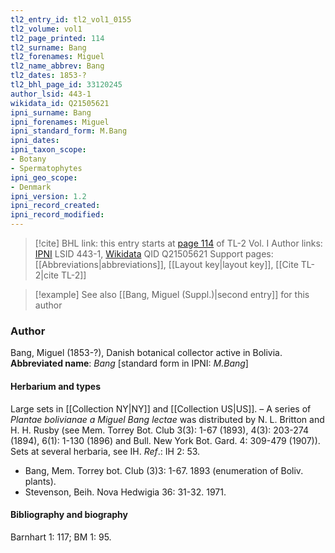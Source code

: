 ```yaml
---
tl2_entry_id: tl2_vol1_0155
tl2_volume: vol1
tl2_page_printed: 114
tl2_surname: Bang
tl2_forenames: Miguel
tl2_name_abbrev: Bang
tl2_dates: 1853-?
tl2_bhl_page_id: 33120245
author_lsid: 443-1
wikidata_id: Q21505621
ipni_surname: Bang
ipni_forenames: Miguel
ipni_standard_form: M.Bang
ipni_dates: 
ipni_taxon_scope: 
- Botany
- Spermatophytes
ipni_geo_scope: 
- Denmark
ipni_version: 1.2
ipni_record_created: 
ipni_record_modified:
---
```


> [!cite] BHL link: this entry starts at [page 114](https://www.biodiversitylibrary.org/page/33120245) of TL-2 Vol. I
> Author links: [IPNI](https://www.ipni.org/a/443-1) LSID 443-1, [Wikidata](https://www.wikidata.org/wiki/Q21505621) QID Q21505621
> Support pages: [[Abbreviations|abbreviations]], [[Layout key|layout key]], [[Cite TL-2|cite TL-2]]

> [!example] See also [[Bang, Miguel (Suppl.)|second entry]] for this author

### Author

Bang, Miguel (1853-?), Danish botanical collector active in Bolivia. 
**Abbreviated name**: *Bang* \[standard form in IPNI: *M.Bang*\]

#### Herbarium and types

Large sets in [[Collection NY|NY]] and [[Collection US|US]]. – A series of *Plantae bolivianae a Miguel Bang lectae* was distributed by N. L. Britton and H. H. Rusby (see Mem. Torrey Bot. Club 3(3): 1-67 (1893), 4(3): 203-274 (1894), 6(1): 1-130 (1896) and Bull. New York Bot. Gard. 4: 309-479 (1907)). Sets at several herbaria, see IH.
*Ref*.: IH 2: 53.
- Bang, Mem. Torrey bot. Club (3)3: 1-67. 1893 (enumeration of Boliv. plants).
- Stevenson, Beih. Nova Hedwigia 36: 31-32. 1971.

#### Bibliography and biography

Barnhart 1: 117; BM 1: 95.

